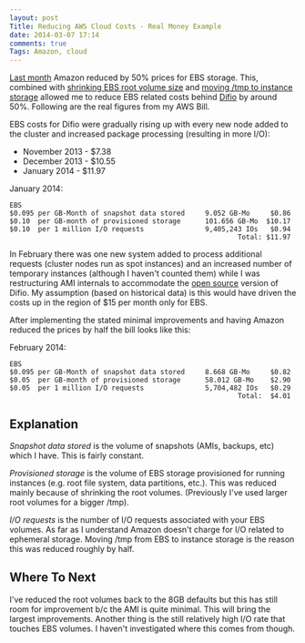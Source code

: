 ```yaml
---
layout: post
Title: Reducing AWS Cloud Costs - Real Money Example
date: 2014-03-07 17:14
comments: true
Tags: Amazon, cloud
---
```


[Last month](http://aws.amazon.com/ebs/pricing/effective-february-2014/) Amazon
reduced by 50% prices for EBS storage. This, combined with 
[shrinking EBS root volume size](/blog/2014/02/07/aws-tip-shrinking-ebs-root-volume-size/) and
[moving /tmp to instance storage](/blog/2014/02/10/moving-tmp-from-ebs-to-instance-storage/)
allowed me to reduce EBS related costs behind [Difio](http://www.dif.io) by around 50%.
Following are the real figures from my AWS Bill.

EBS costs for Difio were gradually rising up with every new node added to the cluster and
increased package processing (resulting in more I/O):

* November 2013 - $7.38
* December 2013 - $10.55
* January 2014 - $11.97

January 2014:

    EBS
    $0.095 per GB-Month of snapshot data stored     9.052 GB-Mo     $0.86
    $0.10  per GB-month of provisioned storage      101.656 GB-Mo  $10.17
    $0.10  per 1 million I/O requests               9,405,243 IOs   $0.94
                                                            Total: $11.97

In February there was one new system added to process additional requests
(cluster nodes run as spot instances) and an increased number of temporary
instances (although I haven't counted them) while I was restructuring AMI
internals to accommodate the [open source](https://github.com/difio/difio)
version of Difio. My assumption (based on historical data) is this would
have driven the costs up in the region of $15 per month only for EBS.

After implementing the stated minimal improvements and having Amazon reduced the prices by
half the bill looks like this:

February 2014:

    EBS
    $0.095 per GB-Month of snapshot data stored     8.668 GB-Mo     $0.82
    $0.05  per GB-month of provisioned storage      58.012 GB-Mo    $2.90
    $0.05  per 1 million I/O requests               5,704,482 IOs   $0.29
                                                            Total:  $4.01


Explanation
-----------

*Snapshot data stored* is the volume of snapshots (AMIs, backups, etc) which
I have. This is fairly constant.

*Provisioned storage* is the volume of EBS storage provisioned for running
instances (e.g. root file system, data partitions, etc.). This was reduced
mainly because of shrinking the root volumes. (Previously I've used larger
root volumes for a bigger /tmp).


*I/O requests* is the number of I/O requests associated with your EBS volumes.
As far as I understand Amazon doesn't charge for I/O related to ephemeral storage.
Moving /tmp from EBS to instance storage is the reason this was reduced roughly by half.


Where To Next
-------------

I've reduced the root volumes back to the 8GB defaults but this has still room for
improvement b/c the AMI is quite minimal. This will bring the largest improvements.
Another thing is the still relatively high I/O rate that touches EBS volumes.
I haven't investigated where this comes from though.

